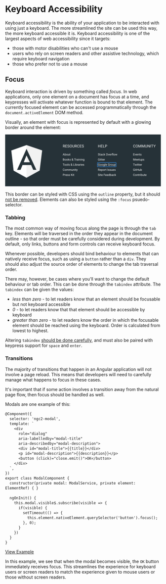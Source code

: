 # Keyboard Accessibility

Keyboard accessibility is the ability of your application to be interacted with using just a keyboard. The more streamlined the site can be used this way, the more keyboard accessible it is. Keyboard accessibility is one of the largest aspects of web accessibility since it targets:

- those with motor disabilities who can't use a mouse
- users who rely on screen readers and other assistive technology, which require keyboard navigation
- those who prefer not to use a mouse


## Focus

Keyboard interaction is driven by something called *focus*. In web applications, only one element on a document has focus at a time, and keypresses will activate whatever function is bound to that element. The currently focused element can be accessed programmatically through the `document.activeElement` DOM method.

Visually, an element with focus is represented by default with a glowing border around the element:

![Focus border](./focus-border.png)

This border can be styled with CSS using the `outline` property, but it should [not be removed](http://www.outlinenone.com/). Elements can also be styled using the `:focus` psuedo-selector.


### Tabbing

The most common way of moving focus along the page is through the `tab` key. Elements will be traversed in the order they appear in the document outline - so that order must be carefully considered during development. By default, only links, buttons and form controls can receive keyboard focus.

Whenever possible, developers should bind behaviour to elements that can natively receive focus, such as using a `button` rather than a `div`. They should also adjust the source order of elements to change the tab traversal order.

There may, however, be cases where you'll want to change the default behaviour or tab order. This can be done through the `tabindex` attribute. The `tabindex` can be given the values:
  - *less than zero* - to let readers know that an element should be focusable but not keyboard accessible
  - *0* - to let readers know that that element should be accessible by keyboard
  - *greater than zero* - to let readers know the order in which the focusable element should be reached using the keyboard. Order is calculated from lowest to highest.

Altering `tabindex` [should be done carefully](http://webaim.org/techniques/keyboard/tabindex), and must also be paired with keypress support for `space` and `enter`.

### Transitions

The majority of transitions that happen in an Angular application will not involve a page reload. This means that developers will need to carefully manage what happens to focus in these cases. 

It's important that if some action involves a transition away from the natural page flow, then focus should be handled as well.

Modals are one example of this:

```
@Component({
  selector: 'ngc2-modal',
  template: `
    <div
      role="dialog"
      aria-labelledby="modal-title"
      aria-describedby="modal-description">
      <div id="modal-title">{{title}}</div>
      <p id="modal-description">{{description}}</p>
      <button (click)="close.emit()">OK</button>
    </div>
  `,
})
export class ModalComponent {
  constructor(private modal: ModalService, private element: ElementRef) { }

  ngOnInit() {
    this.modal.visible$.subscribe(visible => {
      if(visible) {
        setTimeout(() => {
          this.element.nativeElement.querySelector('button').focus();
        }, 0);
      }
    })
  }
}
```
[View Example](https://plnkr.co/edit/Vvu62nDZ18IkqiAop2A9?p=preview)

In this example, we see that when the modal becomes visible, the `OK` button immediately receives focus. This streamlines the experience for keyboard users or screen readers to match the experience given to mouse users or those without screen readers.
